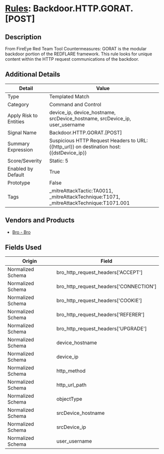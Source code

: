 # [Rules](README.md): Backdoor.HTTP.GORAT.[POST]

## Description
From FireEye Red Team Tool Countermeasures:
GORAT is the modular backdoor portion of the REDFLARE framework. This rule looks for unique content within the HTTP request communications of the backdoor.

## Additional Details
|Detail|Value|
|----|----|
|Type|Templated Match|
|Category|Command and Control|
|Apply Risk to Entities|device_ip, device_hostname, srcDevice_hostname, srcDevice_ip, user_username|
|Signal Name|Backdoor.HTTP.GORAT.[POST]|
|Summary Expression|Suspicious HTTP Request Headers to URL: {{http_url}} on destination host: {{dstDevice_ip}}|
|Score/Severity|Static: 5|
|Enabled by Default|True|
|Prototype|False|
|Tags|_mitreAttackTactic:TA0011, _mitreAttackTechnique:T1071, _mitreAttackTechnique:T1071.001|
## Vendors and Products
- [Bro - Bro](../products/37C866BF-72E1-470A-9072-EDB908F56951.md)


## Fields Used

|Origin|Field|
|----|----|
|Normalized Schema|bro_http_request_headers['ACCEPT']|
|Normalized Schema|bro_http_request_headers['CONNECTION']|
|Normalized Schema|bro_http_request_headers['COOKIE']|
|Normalized Schema|bro_http_request_headers['REFERER']|
|Normalized Schema|bro_http_request_headers['UPGRADE']|
|Normalized Schema|device_hostname|
|Normalized Schema|device_ip|
|Normalized Schema|http_method|
|Normalized Schema|http_url_path|
|Normalized Schema|objectType|
|Normalized Schema|srcDevice_hostname|
|Normalized Schema|srcDevice_ip|
|Normalized Schema|user_username|


